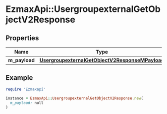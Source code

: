 # EzmaxApi::UsergroupexternalGetObjectV2Response

## Properties

| Name | Type | Description | Notes |
| ---- | ---- | ----------- | ----- |
| **m_payload** | [**UsergroupexternalGetObjectV2ResponseMPayload**](UsergroupexternalGetObjectV2ResponseMPayload.md) |  |  |

## Example

```ruby
require 'Ezmaxapi'

instance = EzmaxApi::UsergroupexternalGetObjectV2Response.new(
  m_payload: null
)
```

